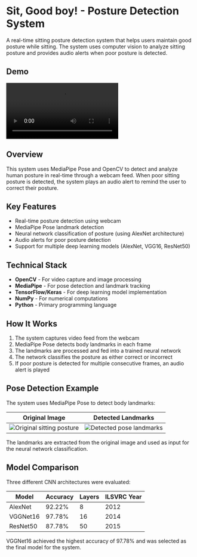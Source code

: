 # Sit, Good boy! - Posture Detection System

A real-time sitting posture detection system that helps users maintain good posture while sitting. The system uses computer vision to analyze sitting posture and provides audio alerts when poor posture is detected.

## Demo

![Demo Video](report/SitWell.mp4)

## Overview

This system uses MediaPipe Pose and OpenCV to detect and analyze human posture in real-time through a webcam feed. When poor sitting posture is detected, the system plays an audio alert to remind the user to correct their posture.

## Key Features

- Real-time posture detection using webcam
- MediaPipe Pose landmark detection
- Neural network classification of posture (using AlexNet architecture)
- Audio alerts for poor posture detection
- Support for multiple deep learning models (AlexNet, VGG16, ResNet50)

## Technical Stack

- **OpenCV** - For video capture and image processing
- **MediaPipe** - For pose detection and landmark tracking
- **TensorFlow/Keras** - For deep learning model implementation
- **NumPy** - For numerical computations
- **Python** - Primary programming language

## How It Works

1. The system captures video feed from the webcam
2. MediaPipe Pose detects body landmarks in each frame
3. The landmarks are processed and fed into a trained neural network
4. The network classifies the posture as either correct or incorrect
5. If poor posture is detected for multiple consecutive frames, an audio alert is played

## Pose Detection Example

The system uses MediaPipe Pose to detect body landmarks:

| Original Image | Detected Landmarks |
|:-------------:|:-----------------:|
| ![Original sitting posture](dataset/raw/wrong/tang_wrong_31.png) | ![Detected pose landmarks](dataset/skeleton/wrong/xpose_242.png) |

The landmarks are extracted from the original image and used as input for the neural network classification.

## Model Comparison

Three different CNN architectures were evaluated:

| Model     | Accuracy | Layers | ILSVRC Year |
|-----------|----------|---------|-------------|
| AlexNet   | 92.22%   | 8       | 2012       |
| VGGNet16  | 97.78%   | 16      | 2014       |
| ResNet50  | 87.78%   | 50      | 2015       |

VGGNet16 achieved the highest accuracy of 97.78% and was selected as the final model for the system.
